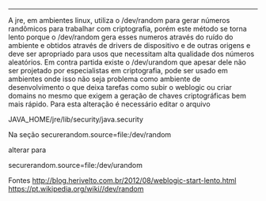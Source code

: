---
A jre, em ambientes linux, utiliza o /dev/random para gerar números randômicos para trabalhar com criptografia, porém este método se torna lento porque o /dev/random gera esses numeros através do ruído do ambiente e obtidos através de drivers de dispositivo e de outras origens e deve ser apropriado para usos que necessitam alta qualidade dos números aleatórios.
Em contra partida existe o /dev/urandom que apesar dele não ser projetado por especialistas em criptografia, pode ser usado em ambientes onde isso não seja problema como ambiente de desenvolvimento o que deixa tarefas como subir o weblogic ou criar domains no mesmo que exigem a geração de chaves criptográficas  bem mais rápido.
Para esta alteração é necessário editar o arquivo

JAVA_HOME/jre/lib/security/java.security

Na seção
securerandom.source=file:/dev/random

alterar para

securerandom.source=file:/dev/urandom

Fontes
http://blog.herivelto.com.br/2012/08/weblogic-start-lento.html
https://pt.wikipedia.org/wiki//dev/random
